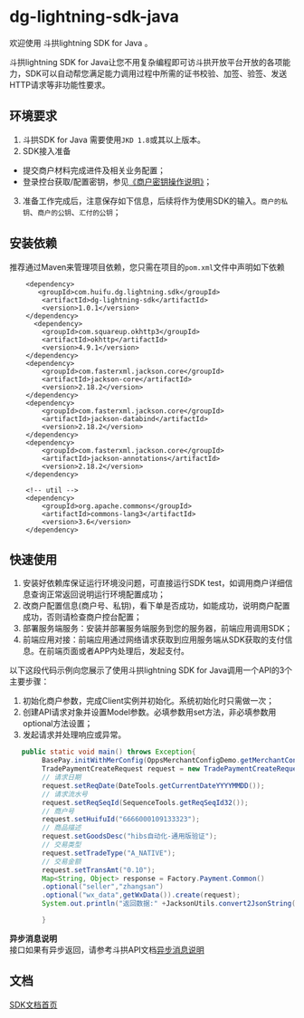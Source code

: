 # dg-lightning-sdk-java
欢迎使用 斗拱lightning SDK for Java 。

斗拱lightning SDK for Java让您不用复杂编程即可访斗拱开放平台开放的各项能力，SDK可以自动帮您满足能力调用过程中所需的证书校验、加签、验签、发送HTTP请求等非功能性要求。

## 环境要求
1.  斗拱SDK for Java 需要使用`JKD 1.8`或其以上版本。
2.  SDK接入准备
- 提交商户材料完成进件及相关业务配置；
- 登录控台获取/配置密钥，参见[《商户密钥操作说明》](http://paas.huifutest.com/partners/devtools/#/sdk_java_myczsm)；
3.  准备工作完成后，注意保存如下信息，后续将作为使用SDK的输入。`商户的私钥`、`商户的公钥`、`汇付的公钥`；

## 安装依赖
推荐通过Maven来管理项目依赖，您只需在项目的`pom.xml`文件中声明如下依赖

        <dependency>
           <groupId>com.huifu.dg.lightning.sdk</groupId>
            <artifactId>dg-lightning-sdk</artifactId>
            <version>1.0.1</version>
        </dependency>
          <dependency>
            <groupId>com.squareup.okhttp3</groupId>
            <artifactId>okhttp</artifactId>
            <version>4.9.1</version>
        </dependency>
        <dependency>
            <groupId>com.fasterxml.jackson.core</groupId>
            <artifactId>jackson-core</artifactId>
            <version>2.18.2</version>
        </dependency>
        <dependency>
            <groupId>com.fasterxml.jackson.core</groupId>
            <artifactId>jackson-databind</artifactId>
            <version>2.18.2</version>
        </dependency>
        <dependency>
            <groupId>com.fasterxml.jackson.core</groupId>
            <artifactId>jackson-annotations</artifactId>
            <version>2.18.2</version>
        </dependency>

        <!-- util -->
        <dependency>
            <groupId>org.apache.commons</groupId>
            <artifactId>commons-lang3</artifactId>
            <version>3.6</version>
        </dependency>

## 快速使用
1. 安装好依赖库保证运行环境没问题，可直接运行SDK test，如调用商户详细信息查询正常返回说明运行环境配置成功；
2. 改商户配置信息(商户号、私钥)，看下单是否成功，如能成功，说明商户配置成功，否则请检查商户控台配置；
3. 部署服务端服务：安装并部署服务端服务到您的服务器，前端应用调用SDK；
4. 前端应用对接：前端应用通过网络请求获取到应用服务端从SDK获取的支付信息。在前端页面或者APP内处理后，发起支付。

以下这段代码示例向您展示了使用斗拱lightning SDK  for Java调用一个API的3个主要步骤：
1. 初始化商户参数，完成Client实例并初始化。系统初始化时只需做一次；
2. 创建API请求对象并设置Model参数。必填参数用set方法，非必填参数用optional方法设置；
3. 发起请求并处理响应或异常。

```java
   public static void main() throws Exception{
        BasePay.initWithMerConfig(OppsMerchantConfigDemo.getMerchantConfig());
        TradePaymentCreateRequest request = new TradePaymentCreateRequest();
        // 请求日期
        request.setReqDate(DateTools.getCurrentDateYYYYMMDD());
        // 请求流水号
        request.setReqSeqId(SequenceTools.getReqSeqId32());
        // 商户号
        request.setHuifuId("6666000109133323");
        // 商品描述
        request.setGoodsDesc("hibs自动化-通用版验证");
        // 交易类型
        request.setTradeType("A_NATIVE");
        // 交易金额
        request.setTransAmt("0.10");
        Map<String, Object> response = Factory.Payment.Common()
        .optional("seller","zhangsan")
        .optional("wx_data",getWxData()).create(request);
        System.out.println("返回数据:" +JacksonUtils.convert2JsonString(response) );

        }
```

**异步消息说明**   
接口如果有异步返回，请参考斗拱API文档[异步消息说明](https://paas.huifu.com/partners/api/#/ybxx/api_ybxx)

## 文档

[SDK文档首页](http://paas.huifutest.com/partners/devtools/#/sdk_java)